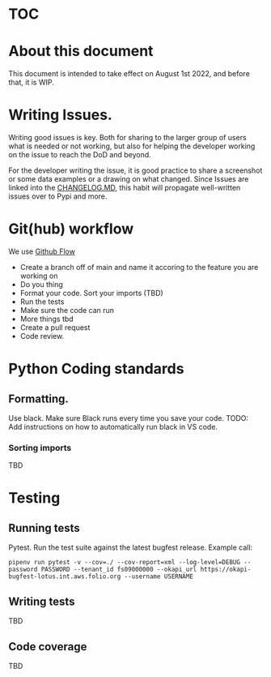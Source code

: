 # TOC

# About this document
This document is intended to take effect on August 1st 2022, and before that, it is WIP. 

# Writing Issues.
Writing good issues is key. 
Both for sharing to the larger group of users what is needed or not working, but also for helping the developer working on the issue to reach the DoD and beyond.

For the developer writing the issue, it is good practice to share a screenshot or some data examples or a drawing on what changed. Since Issues are linked into the [CHANGELOG.MD](https://github.com/FOLIO-FSE/folio_migration_tools/blob/main/CHANGELOG.md), this habit will propagate well-written issues over to Pypi and more.


# Git(hub) workflow
We use [Github Flow](https://docs.github.com/en/get-started/quickstart/github-flow) 
* Create a branch off of main and name it accoring to the feature you are working on
* Do you thing
* Format your code. Sort your imports (TBD)
* Run the tests
* Make sure the code can run
* More things tbd
* Create a pull request
* Code review.

# Python Coding standards
## Formatting.
Use black. Make sure Black runs every time you save your code.
TODO: Add instructions on how to automatically run black in VS code.

### Sorting imports
TBD

# Testing
## Running tests
Pytest. Run the test suite against the latest bugfest release. Example call:

```
pipenv run pytest -v --cov=./ --cov-report=xml --log-level=DEBUG --password PASSWORD --tenant_id fs09000000 --okapi_url https://okapi-bugfest-lotus.int.aws.folio.org --username USERNAME
```

## Writing tests
TBD

## Code coverage
TBD

